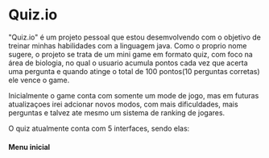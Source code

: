 <h1>Quiz.io</h1>
<div title="Introduçao">
  
 "Quiz.io" é um projeto pessoal que estou desemvolvendo com o objetivo de treinar minhas habilidades com a linguagem java. Como o proprio nome sugere, o projeto se trata de um mini game em formato quiz, com foco na área de biologia, no qual o usuario acumula pontos cada vez que acerta uma pergunta e quando atinge o total de 100 pontos(10 perguntas corretas) ele vence o game.<br>

  Inicialmente o game conta com somente um mode de jogo, mas em futuras atualizaçoes irei adcionar novos modos, com mais dificuldades, mais perguntas e talvez ate mesmo um sistema de ranking de jogares.<br>
  
 O quiz atualmente conta com 5 interfaces, sendo elas:
 <h4>Menu inicial</h4>

</div>

